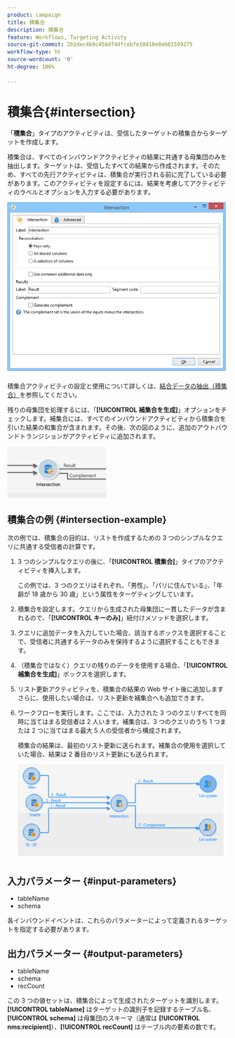 ```yaml
---
product: campaign
title: 積集合
description: 積集合
feature: Workflows, Targeting Activity
source-git-commit: 2b1dec4b9c456df4dfcebfe10d18e0ab01599275
workflow-type: ht
source-wordcount: '0'
ht-degree: 100%

---
```


# 積集合{#intersection}



「**積集合**」タイプのアクティビティは、受信したターゲットの積集合からターゲットを作成します。

積集合は、すべてのインバウンドアクティビティの結果に共通する母集団のみを抽出します。ターゲットは、受信したすべての結果から作成されます。そのため、すべての先行アクティビティは、積集合が実行される前に完了している必要があります。このアクティビティを設定するには、結果を考慮してアクティビティのラベルとオプションを入力する必要があります。

![](assets/s_user_segmentation_inter.png)

積集合アクティビティの設定と使用について詳しくは、[結合データの抽出（積集合）](targeting-workflows.md#extracting-joint-data--intersection-)を参照してください。

残りの母集団を処理するには、「**[!UICONTROL 補集合を生成]**」オプションをチェックします。補集合には、すべてのインバウンドアクティビティから積集合を引いた結果の和集合が含まれます。その後、次の図のように、追加のアウトバウンドトランジションがアクティビティに追加されます。

![](assets/s_user_segmentation_inter_compl.png)

## 積集合の例 {#intersection-example}

次の例では、積集合の目的は、リストを作成するための 3 つのシンプルなクエリに共通する受信者の計算です。

1. 3 つのシンプルなクエリの後に、「**[!UICONTROL 積集合]**」タイプのアクティビティを挿入します。

   この例では、3 つのクエリはそれぞれ、「男性」、「パリに住んでいる」、「年齢が 18 歳から 30 歳」という属性をターゲティングしています。

1. 積集合を設定します。クエリから生成された母集団に一貫したデータが含まれるので、「**[!UICONTROL キーのみ]**」紐付けメソッドを選択します。
1. クエリに追加データを入力していた場合、該当するボックスを選択することで、受信者に共通するデータのみを保持するように選択することもできます。
1. （積集合ではなく）クエリの残りのデータを使用する場合、「**[!UICONTROL 補集合を生成]**」ボックスを選択します。
1. リスト更新アクティビティを、積集合の結果の Web サイト後に追加しますさらに、使用したい場合は、リスト更新を補集合へも追加できます。
1. ワークフローを実行します。ここでは、入力された 3 つのクエリすべてを同時に当てはまる受信者は 2 人います。補集合は、3 つのクエリのうち 1 つまたは 2 つに当てはまる最大 5 人の受信者から構成されます。

   積集合の結果は、最初のリスト更新に送られます。補集合の使用を選択していた場合、結果は 2 番目のリスト更新にも送られます。

   ![](assets/intersection_example.png)

## 入力パラメーター {#input-parameters}

* tableName
* schema

各インバウンドイベントは、これらのパラメーターによって定義されるターゲットを指定する必要があります。

## 出力パラメーター {#output-parameters}

* tableName
* schema
* recCount

この 3 つの値セットは、積集合によって生成されたターゲットを識別します。**[!UICONTROL tableName]** はターゲットの識別子を記録するテーブル名、**[!UICONTROL schema]** は母集団のスキーマ（通常は **[!UICONTROL nms:recipient]**）、**[!UICONTROL recCount]** はテーブル内の要素の数です。
